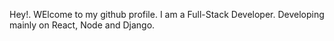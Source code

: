 Hey!. WElcome to my github profile. I am a Full-Stack Developer.
Developing mainly on React, Node and Django.
